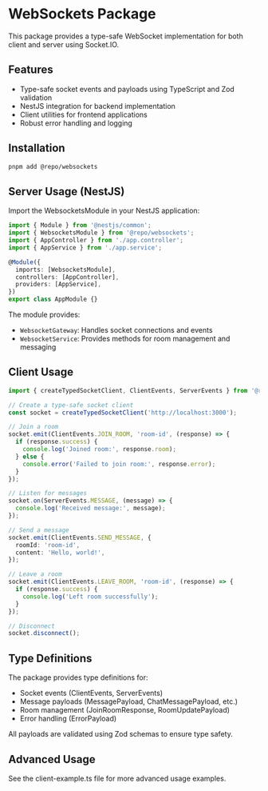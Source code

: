 # WebSockets Package

This package provides a type-safe WebSocket implementation for both client and server using Socket.IO.

## Features

- Type-safe socket events and payloads using TypeScript and Zod validation
- NestJS integration for backend implementation
- Client utilities for frontend applications
- Robust error handling and logging

## Installation

```bash
pnpm add @repo/websockets
```

## Server Usage (NestJS)

Import the WebsocketsModule in your NestJS application:

```typescript
import { Module } from '@nestjs/common';
import { WebsocketsModule } from '@repo/websockets';
import { AppController } from './app.controller';
import { AppService } from './app.service';

@Module({
  imports: [WebsocketsModule],
  controllers: [AppController],
  providers: [AppService],
})
export class AppModule {}
```

The module provides:
- `WebsocketGateway`: Handles socket connections and events
- `WebsocketService`: Provides methods for room management and messaging

## Client Usage

```typescript
import { createTypedSocketClient, ClientEvents, ServerEvents } from '@repo/websockets';

// Create a type-safe socket client
const socket = createTypedSocketClient('http://localhost:3000');

// Join a room
socket.emit(ClientEvents.JOIN_ROOM, 'room-id', (response) => {
  if (response.success) {
    console.log('Joined room:', response.room);
  } else {
    console.error('Failed to join room:', response.error);
  }
});

// Listen for messages
socket.on(ServerEvents.MESSAGE, (message) => {
  console.log('Received message:', message);
});

// Send a message
socket.emit(ClientEvents.SEND_MESSAGE, {
  roomId: 'room-id',
  content: 'Hello, world!',
});

// Leave a room
socket.emit(ClientEvents.LEAVE_ROOM, 'room-id', (response) => {
  if (response.success) {
    console.log('Left room successfully');
  }
});

// Disconnect
socket.disconnect();
```

## Type Definitions

The package provides type definitions for:

- Socket events (ClientEvents, ServerEvents)
- Message payloads (MessagePayload, ChatMessagePayload, etc.)
- Room management (JoinRoomResponse, RoomUpdatePayload)
- Error handling (ErrorPayload)

All payloads are validated using Zod schemas to ensure type safety.

## Advanced Usage

See the client-example.ts file for more advanced usage examples. 